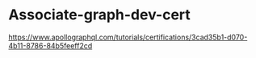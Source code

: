 # Associate-graph-dev-cert

https://www.apollographql.com/tutorials/certifications/3cad35b1-d070-4b11-8786-84b5feeff2cd

